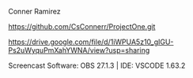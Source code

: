 Conner Ramirez 

https://github.com/CsConnerr/ProjectOne.git

https://drive.google.com/file/d/1iWPUA5z10_gIGU-Ps2uWyquPmXahYWNA/view?usp=sharing

Screencast Software: OBS 27.1.3 | IDE: VSCODE 1.63.2 
